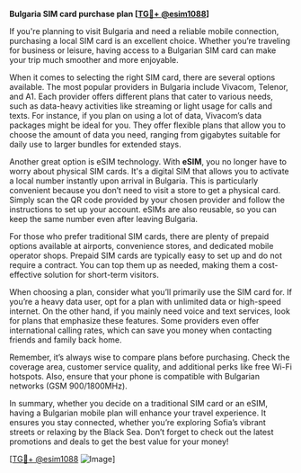 **Bulgaria SIM card purchase plan [[TG💪+ @esim1088](https://t.me/s/esim1088)]**

If you're planning to visit Bulgaria and need a reliable mobile connection, purchasing a local SIM card is an excellent choice. Whether you’re traveling for business or leisure, having access to a Bulgarian SIM card can make your trip much smoother and more enjoyable. 

When it comes to selecting the right SIM card, there are several options available. The most popular providers in Bulgaria include Vivacom, Telenor, and A1. Each provider offers different plans that cater to various needs, such as data-heavy activities like streaming or light usage for calls and texts. For instance, if you plan on using a lot of data, Vivacom’s data packages might be ideal for you. They offer flexible plans that allow you to choose the amount of data you need, ranging from gigabytes suitable for daily use to larger bundles for extended stays.

Another great option is eSIM technology. With **eSIM**, you no longer have to worry about physical SIM cards. It's a digital SIM that allows you to activate a local number instantly upon arrival in Bulgaria. This is particularly convenient because you don’t need to visit a store to get a physical card. Simply scan the QR code provided by your chosen provider and follow the instructions to set up your account. eSIMs are also reusable, so you can keep the same number even after leaving Bulgaria.

For those who prefer traditional SIM cards, there are plenty of prepaid options available at airports, convenience stores, and dedicated mobile operator shops. Prepaid SIM cards are typically easy to set up and do not require a contract. You can top them up as needed, making them a cost-effective solution for short-term visitors.

When choosing a plan, consider what you’ll primarily use the SIM card for. If you’re a heavy data user, opt for a plan with unlimited data or high-speed internet. On the other hand, if you mainly need voice and text services, look for plans that emphasize these features. Some providers even offer international calling rates, which can save you money when contacting friends and family back home.

Remember, it’s always wise to compare plans before purchasing. Check the coverage area, customer service quality, and additional perks like free Wi-Fi hotspots. Also, ensure that your phone is compatible with Bulgarian networks (GSM 900/1800MHz).

In summary, whether you decide on a traditional SIM card or an eSIM, having a Bulgarian mobile plan will enhance your travel experience. It ensures you stay connected, whether you’re exploring Sofia’s vibrant streets or relaxing by the Black Sea. Don’t forget to check out the latest promotions and deals to get the best value for your money!

[[TG💪+ @esim1088](https://t.me/s/esim1088) ![Image](https://i.postimg.cc/Y0z9fWf4/image.png)]